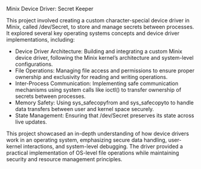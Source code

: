 Minix Device Driver: Secret Keeper

This project involved creating a custom character-special device driver in Minix, called /dev/Secret, to  store and manage secrets between processes. It explored several key operating systems concepts and device driver implementations, including:
- Device Driver Architecture: Building and integrating a custom Minix device driver, following the Minix kernel’s architecture and system-level configurations.
- File Operations: Managing file access and permissions to ensure proper ownership and exclusivity for reading and writing operations.
- Inter-Process Communication: Implementing safe communication mechanisms using system calls like ioctl() to transfer ownership of secrets between processes.
- Memory Safety: Using sys_safecopyfrom and sys_safecopyto to handle data transfers between user and kernel space securely.
- State Management: Ensuring that /dev/Secret preserves its state across live updates.

This project showcased an in-depth understanding of how device drivers work in an operating system, emphasizing secure data handling, user-kernel interactions, and system-level debugging. The driver provided a practical implementation of OS-level file operations while maintaining security and resource management principles.
